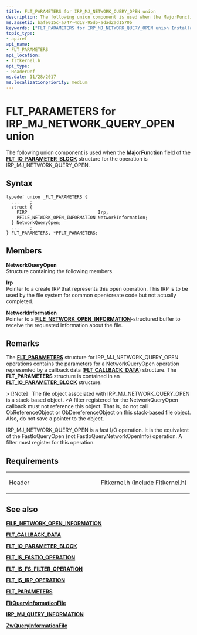 ```yaml
---
title: FLT_PARAMETERS for IRP_MJ_NETWORK_QUERY_OPEN union
description: The following union component is used when the MajorFunction field of the FLT\_IO\_PARAMETER\_BLOCK structure for the operation is IRP\_MJ\_NETWORK\_QUERY\_OPEN.
ms.assetid: bafe015c-a747-4d18-95d5-adad2ad1570b
keywords: ["FLT_PARAMETERS for IRP_MJ_NETWORK_QUERY_OPEN union Installable File System Drivers", "FLT_PARAMETERS union Installable File System Drivers", "PFLT_PARAMETERS union pointer Installable File System Drivers"]
topic_type:
- apiref
api_name:
- FLT_PARAMETERS
api_location:
- fltkernel.h
api_type:
- HeaderDef
ms.date: 11/28/2017
ms.localizationpriority: medium
---
```


# FLT\_PARAMETERS for IRP\_MJ\_NETWORK\_QUERY\_OPEN union


The following union component is used when the **MajorFunction** field of the [**FLT\_IO\_PARAMETER\_BLOCK**](https://docs.microsoft.com/windows-hardware/drivers/ddi/fltkernel/ns-fltkernel-_flt_io_parameter_block) structure for the operation is IRP\_MJ\_NETWORK\_QUERY\_OPEN.

Syntax
------

```ManagedCPlusPlus
typedef union _FLT_PARAMETERS {
  ...    ;
  struct {
    PIRP                           Irp;
    PFILE_NETWORK_OPEN_INFORMATION NetworkInformation;
  } NetworkQueryOpen;
  ...    ;
} FLT_PARAMETERS, *PFLT_PARAMETERS;
```

Members
-------

**NetworkQueryOpen**  
Structure containing the following members.

**Irp**  
Pointer to a create IRP that represents this open operation. This IRP is to be used by the file system for common open/create code but not actually completed.

**NetworkInformation**  
Pointer to a [**FILE\_NETWORK\_OPEN\_INFORMATION**](https://docs.microsoft.com/windows-hardware/drivers/ddi/wdm/ns-wdm-_file_network_open_information)-structured buffer to receive the requested information about the file.

Remarks
-------

The [**FLT\_PARAMETERS**](https://docs.microsoft.com/windows-hardware/drivers/ddi/fltkernel/ns-fltkernel-_flt_parameters) structure for IRP\_MJ\_NETWORK\_QUERY\_OPEN operations contains the parameters for a NetworkQueryOpen operation represented by a callback data ([**FLT\_CALLBACK\_DATA**](https://docs.microsoft.com/windows-hardware/drivers/ddi/fltkernel/ns-fltkernel-_flt_callback_data)) structure. The **FLT\_PARAMETERS** structure is contained in an [**FLT\_IO\_PARAMETER\_BLOCK**](https://docs.microsoft.com/windows-hardware/drivers/ddi/fltkernel/ns-fltkernel-_flt_io_parameter_block) structure.

&gt; \[!Note\]   The file object associated with IRP\_MJ\_NETWORK\_QUERY\_OPEN is a stack-based object.
&gt;A filter registered for the NetworkQueryOpen callback must not reference this object. That is, do not call ObReferenceObject or ObDereferenceObject on this stack-based file object. Also, do not save a pointer to the object.

 

IRP\_MJ\_NETWORK\_QUERY\_OPEN is a fast I/O operation. It is the equivalent of the FastIoQueryOpen (not FastIoQueryNetworkOpenInfo) operation. A filter must register for this operation.

Requirements
------------

<table>
<colgroup>
<col width="50%" />
<col width="50%" />
</colgroup>
<tbody>
<tr class="odd">
<td align="left"><p>Header</p></td>
<td align="left">Fltkernel.h (include Fltkernel.h)</td>
</tr>
</tbody>
</table>

## See also


[**FILE\_NETWORK\_OPEN\_INFORMATION**](https://docs.microsoft.com/windows-hardware/drivers/ddi/wdm/ns-wdm-_file_network_open_information)

[**FLT\_CALLBACK\_DATA**](https://docs.microsoft.com/windows-hardware/drivers/ddi/fltkernel/ns-fltkernel-_flt_callback_data)

[**FLT\_IO\_PARAMETER\_BLOCK**](https://docs.microsoft.com/windows-hardware/drivers/ddi/fltkernel/ns-fltkernel-_flt_io_parameter_block)

[**FLT\_IS\_FASTIO\_OPERATION**](https://docs.microsoft.com/windows-hardware/drivers/ddi/index)

[**FLT\_IS\_FS\_FILTER\_OPERATION**](https://docs.microsoft.com/previous-versions/ff544648(v=vs.85))

[**FLT\_IS\_IRP\_OPERATION**](https://docs.microsoft.com/previous-versions/ff544654(v=vs.85))

[**FLT\_PARAMETERS**](https://docs.microsoft.com/windows-hardware/drivers/ddi/fltkernel/ns-fltkernel-_flt_parameters)

[**FltQueryInformationFile**](https://docs.microsoft.com/windows-hardware/drivers/ddi/fltkernel/nf-fltkernel-fltqueryinformationfile)

[**IRP\_MJ\_QUERY\_INFORMATION**](irp-mj-query-information.md)

[**ZwQueryInformationFile**](https://docs.microsoft.com/windows-hardware/drivers/ddi/ntifs/nf-ntifs-ntqueryinformationfile)

 

 






